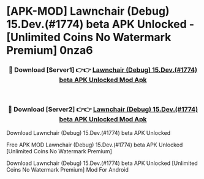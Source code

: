 # [APK-MOD] Lawnchair (Debug) 15.Dev.(#1774) beta APK Unlocked - [Unlimited Coins No Watermark Premium] 0nza6



<div align="center">
<h3>🔴 Download [Server1] 👉👉 <a href="https://momento.my/?title=Lawnchair_(Debug)_15.Dev.(#1774)_beta_APK_Unlocked">Lawnchair (Debug) 15.Dev.(#1774) beta APK Unlocked Mod Apk</a></h3><br>

<h3>🔴 Download [Server2] 👉👉 <a href="https://momento.my/?title=Lawnchair_(Debug)_15.Dev.(#1774)_beta_APK_Unlocked">Lawnchair (Debug) 15.Dev.(#1774) beta APK Unlocked Mod Apk</a></h3>
</div>



Download Lawnchair (Debug) 15.Dev.(#1774) beta APK Unlocked 

Free APK MOD Lawnchair (Debug) 15.Dev.(#1774) beta APK Unlocked [Unlimited Coins No Watermark Premium]

Download Lawnchair (Debug) 15.Dev.(#1774) beta APK Unlocked [Unlimited Coins No Watermark Premium] Mod For Android
